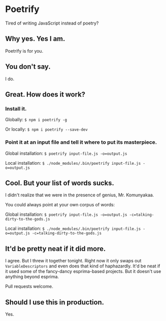 # Poetrify

Tired of writing JavaScript instead of poetry?

## Why yes. Yes I am.

Poetrify is for you.

## You don't say.

I do.

## Great. How does it work?

### Install it.

Globally:
`$ npm i poetrify -g`

Or locally:
`$ npm i poetrify --save-dev`

### Point it at an input file and tell it where to put its masterpiece.

Global installation:
`$ poetrify input-file.js -o=output.js`

Local installation:
`$ ./node_modules/.bin/poetrify input-file.js -o=output.js`

## Cool. But your list of words sucks.

I didn't realize that we were in the presence of genius, Mr. Komunyakaa.

You could always point at your own corpus of words:

Global installation:
`$ poetrify input-file.js -o=output.js -c=talking-dirty-to-the-gods.js`

Local installation:
`$ ./node_modules/.bin/poetrify input-file.js -o=output.js -c=talking-dirty-to-the-gods.js`

## It'd be pretty neat if it did more.

I agree. But I threw it together tonight. Right now it only swaps out `VariableDescriptors` and even does that kind of haphazardly. It'd be neat if it used some of the fancy-dancy esprima-based projects. But it doesn't use anything beyond esprima.

Pull requests welcome.

## Should I use this in production.

Yes.

